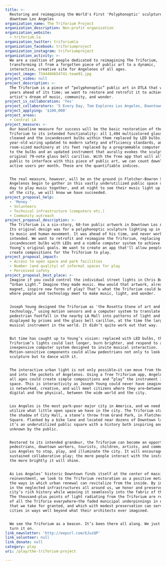 ```yaml
---
title: >-
  Restoring and reimagining the World's First 'Polyphonoptic' sculpture in
  downtown Los Angeles
organization_name: The Triforium Project
organization_description: Non-profit organization
organization_website:
  - triforium.la
organization_twitter: triforiumla
organization_facebook: triforiumproject
organization_instagram: triforiumproject
organization_activity: >-
  We are a coaltion of people dedicated to reimagining The Triforium,
  transforming it from a forgotten piece of public art to a dynamic,
  interactive, creative site for Angelenos of all ages.
project_image: 7344404654741-team91.jpg
project_video: null
project_description: >-
  The Triforium is a piece of “polyphonoptic” public art in DTLA that was 40
  years ahead of its time; we want to restore and retrofit it to achieve the
  artist's dream of music, community, and wonder.
project_is_collaboration: 'Yes'
project_collaborators: '5 Every Day, Tom Explores Los Angeles, Downtown Art Walk, Art Share LA'
project_applying: '$100,000'
project_areas:
  - Central LA
project_measure: >-
  Our baseline measure for success will be the basic restoration of the
  Triforium to its intended functionality: all 1,494 multicolored glass cubes
  cleaned and the incandescent bulbs within them replaced by LED bulbs, the 40
  year-old wiring updated to modern safety and efficiency standards, and the
  room-sized machinery at its feet replaced by a programmable computer networked
  to the bulbs and an updated instrument that aurally evokes the sculpture’s
  original 79-note glass bell carillon. With the free app that will allow the
  public to interface with this piece of public art, we can count downloads and
  active users per month. These are the quantifiable indices. 


  The real measure, however, will be on the ground in Fletcher-Bowron Square: if
  Angelenos begin to gather in this vastly underutilized public space during the
  day to play music together, and at night to see their music light up the heart
  of the city, we will know we have succeeded.
project_proposal_help:
  - 'Money '
  - Volunteers
  - Technical infrastructure (computers etc.)
  - Community outreach
project_proposal_description: >-
  The Triforium is a six-story, 60-ton public artwork in Downtown Los Angeles.
  Its original design was for a polyphonoptic sculpture lighting up in synchrony
  to music and human movement. It was ahead of his time, and never worked as
  intended. We want to retrofit and reimagine the Triforium, replacing its
  incandescent bulbs with LEDs and a nimble computer system to achieve Joseph
  Young’s original goals. We want to create an app that'll allow people to
  create compositions for the Triforium to play.
project_proposal_impact:
  - Access to open space and park facilities
  - Number (and quality) of informal spaces for play
  - Perceived safety
project_proposal_best_place: >-
  Imagine if you could control the individual street lights in Chris Burden’s
  “Urban Light.” Imagine they made music. How would that artwork, already such a
  magnet, inspire new forms of play? That’s what the Triforium could be: a place
  where people and technology meet to make music, light, and wonder.


  Joseph Young designed the Triforium as 'the Rosetta Stone of art and
  technology,” using motion sensors and a computer system to translate
  pedestrian footfall in the nearby LA Mall into patterns of light and sound
  displayed by prisms and the glass bell carillon, at the time the largest
  musical instrument in the world. It didn’t quite work out that way. 


  But time has caught up to Young’s vision: replaced with LED bulbs, the
  Triforium’s lights could last longer, burn brighter, and respond to an
  inexpensive computer system designed to invite musical interaction.
  Motion-sensitive components could allow pedestrians not only to look at the
  sculpture but to dance with it. 


  The interactive urban light is not only possible—it can move from the streets
  and into the pockets of Angelenos. Using a free Triforium app, Angelenos of
  all ages could create simple compositions and “play” the instrument in public
  space. This is interactivity as Joseph Young could never have imagined it. It
  is networked, creative, and will meet citizens where they are—between the
  digital and the physical, between the wide world and the city.


  Los Angeles is the most park-poor major city in America, and we need fully
  utilize what little open space we have in the city. The Triforium stands in
  the shadow of City Hall, a stone’s throw from Grand Park, in Fletcher-Bowron
  Square. Flanked by a bike lane and located near dozens of Downtown landmarks,
  it’s an underutilized public square with a history both inspiring and largely
  unknown by the public. 


  Restored to its intended grandeur, the Triforium can become an opportunity for
  pedestrians, downtown workers, tourists, children, artists, and commuters in
  Los Angeles to stop, play, and illuminate the city. It will encourage
  sustained collaborative play; the more people interact with the instrument,
  the more brightly it will shine.


  As Los Angeles’ historic Downtown finds itself at the center of massive civic
  reinvestment, we look to the Triforium restoration as a positive metaphor for
  the ways in which urban renewal can revitalize from the inside. By investing
  in the neglected infrastructures all around us, we honor and preserve the
  city’s rich history while weaving it seamlessly into the fabric of the future.
  The thousand-plus points of light radiating from the Triforium are reminders
  of all the Triforia everywhere—the faded municipal underpinnings in every city
  that we take for granted, and which with modest preservation can serve our
  cities in ways well beyond what their architects ever imagined. 


  We see the Triforium as a beacon. It’s been there all along. We just need to
  turn it on.
link_newsletter: 'http://eepurl.com/bJuzQP'
link_volunteer: null
link_donate: null
category: play
uri: /play/the-triforium-project

---
```

